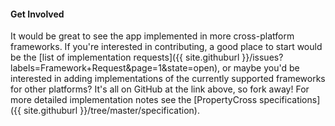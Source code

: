 #### Get Involved

It would be great to see the app implemented in more cross-platform frameworks. If you're interested in contributing, a good place to start would be the [list of implementation requests]({{ site.githuburl }}/issues?labels=Framework+Request&page=1&state=open), or maybe you'd be interested in adding implementations of the currently supported frameworks for other platforms? It's all on GitHub at the link above, so fork away! For more detailed implementation notes see the [PropertyCross specifications]({{ site.githuburl }}/tree/master/specification).
